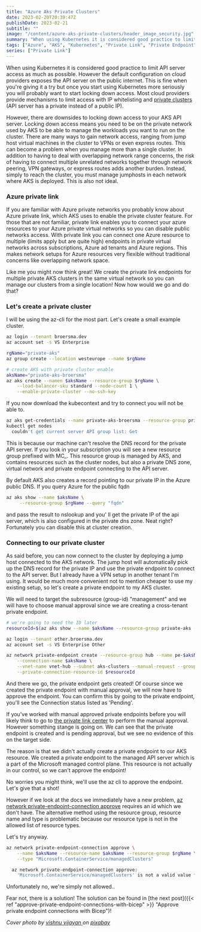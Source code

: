 ```yaml
---
title: "Azure Aks Private Clusters"
date: 2023-02-20T20:39:47Z
publishDate: 2023-02-21
subtitle: ""
image: "/content/azure-aks-private-clusters/header_image_security.jpg"
summary: "When using Kubernetes it is considered good practice to limit API server access as much as possible. However the default configuration on cloud providers  exposes the API server on the public internet. This is fine when you're giving it a try but once you start using Kubernetes more seriously you will probably want to start locking down access."
tags: ["Azure", "AKS", "Kubernetes", "Private Link", "Private Endpoint"]
series: ["Private Link"]
---
```


When using Kubernetes it is considered good practice to limit API server access as much as possible. However the default configuration on cloud providers  exposes the API server on the public internet. This is fine when you're giving it a try but once you start using Kubernetes more seriously you will probably want to start locking down access. Most cloud providers provide mechanisms to limit access with IP whitelisting and [private clusters](https://docs.microsoft.com/en-us/azure/aks/private-clusters) (API server has a private instead of a public IP).

However, there are downsides to locking down access to your AKS API server. Locking down access means you need to be on the private network used by AKS to be able to manage the workloads you want to run on the cluster. 
There are many ways to gain network access, ranging from jump host virtual machines in the cluster to VPNs or even express routes. This can become a problem when you manage more than a single cluster. 
In addition to having to deal with overlapping network range concerns, the risk of having to connect multiple unrelated networks together through network peering, VPN gateways, or express routes adds another burden. Instead, simply to reach the cluster, you must manage jumphosts in each network where AKS is deployed. This is also not ideal.

### Azure private link

If you are familiar with Azure private networks you probably know about Azure private link, which AKS uses to enable the private cluster feature.
For those that are not familiar, private link enables you to connect your azure resources to your Azure private virtual networks so you can disable public networks access. With private link you can connect one Azure resource to multiple (limits apply but are quite high) endpoints in private virtual networks across subscriptions, Azure ad tenants and Azure regions. This makes network setups for Azure resources very flexible without traditional concerns like overlapping network space. 

Like me you might now think great! We create the private link endpoints for multiple private AKS clusters in the same virtual network so you can manage our clusters from a single location! Now how would we go and do that?

### Let's create a private cluster

I will be using the az-cli for the most part. Let's create a small example cluster.

```bash
az login --tenant broersma.dev
az account set -s VS Enterprise

rgName="private-aks"
az group create --location westeurope --name $rgName

# create AKS with private cluster enable
aksName="private-aks-broersma"
az aks create --namen $aksName --resource-group $rgName \
    --load-balancer-sku standard --node-count 1 \
    --enable-private-cluster --no-ssh-key
```

If you now download the kubecontext and try to connect you will not be able to.

```bash
az aks get-credentials --name private-aks-broersma --resource-group private-aks
kubectl get nodes
  couldn't get current server API group list: Get
```

This is because our machine can't resolve the DNS record for the private API server. 
If you look in your subscription you will see a new resource group prefixed with MC_. This resource group is managed by AKS, and contains resources such as the cluster nodes, but also a private DNS zone, virtual network and private endpoint connecting to the API server.

By default AKS also creates a record pointing to our private IP in the Azure public DNS.
If you query Azure for the public fqdn  
```bash
az aks show --name $aksName \
     --resource-group $rgName --query "fqdn"
```  
and pass the result to nslookup and you' ll get the private IP of the api server, which is also configured in the private dns zone. Neat right? Fortunately you can disable this at cluster creation.

### Connecting to our private cluster

As said before, you can now connect to the cluster by deploying a jump host connected to the AKS network. The jump host will automatically pick up the DNS record for the private IP and use the private endpoint to connect to the API server. But I already have a VPN setup in another tenant I'm using. It would be much more convenient not to mention cheaper to use my existing setup, so let's create a private endpoint to my AKS cluster.

We will need to target the subresource (group-id) "management" and we will have to choose manual approval since we are creating a cross-tenant private endpoint.

```bash
# we're going to need the ID later
resourceId=$(az aks show --name $aksName --resource-group private-aks --query "id")

az login --tenant other.broersma.dev
az account set -s VS Enterprise Other

az network private-endpoint create --resource-group hub --name pe-$aksName \
    --connection-name $aksName \
    --vnet-name vnet-hub --subnet aks-clusters --manual-request --group-id "management" \
    --private-connection-resource-id $resourceId
```

And there we go, the private endpoint gets created! Of course since we created the private endpoint with manual approval, we will now have to approve the endpoint. You can confirm this by going to the private endpoint, you'll see the Connection status listed as 'Pending'.

If you've worked with manual approved private endpoints before you will likely think to go to [the private link center](https://portal.azure.com/#view/Microsoft_Azure_Network/PrivateLinkCenterBlade/~/pendingconnections) to perform the manual approval. However something stange is going on. We can see that the private endpoint is created and is pending approval, but we see no evidence of this on the target side.

The reason is that we didn't actually create a private endpoint to our AKS resource. We created a private endpoint to the managed API server which is a part of the Microsoft managed control plane. This resource is not actually in our control, so we can't approve the endpoint!

No worries you might think, we'll use the az cli to approve the endpoint. Let's give that a shot!

However if we look at the docs we immediately have a new problem, [az network private-endpoint-connection approve](https://learn.microsoft.com/en-us/cli/azure/network/private-endpoint-connection?view=azure-cli-latest#az-network-private-endpoint-connection-approve) requires an id which we don't have. The alternative method using the resource group, resource name and type is problematic because our resource type is not in the allowed list of resource types.

Let's try anyway. 

```bash
az network private-endpoint-connection approve \
    --name $aksName --resource-name $aksName --resource-group $rgName \
    --type "Microsoft.ContainerService/managedClusters"

  az network private-endpoint-connection approve: 
    'Microsoft.ContainerService/managedClusters' is not a valid value for '--type'.
```

Unfortunately no, we're simply not allowed..

Fear not, there is a solution! The solution can be found in [the next post]({{< ref "approve-private-endpoint-connections-with-bicep" >}} "Approve private endpoint connections with Bicep")!

_Cover photo by [vishnu vijayan ](https://pixabay.com/users/vishnu_kv-3192151/) on [pixabay](https://pixabay.com/photos/cyber-security-online-computer-2296269/)_